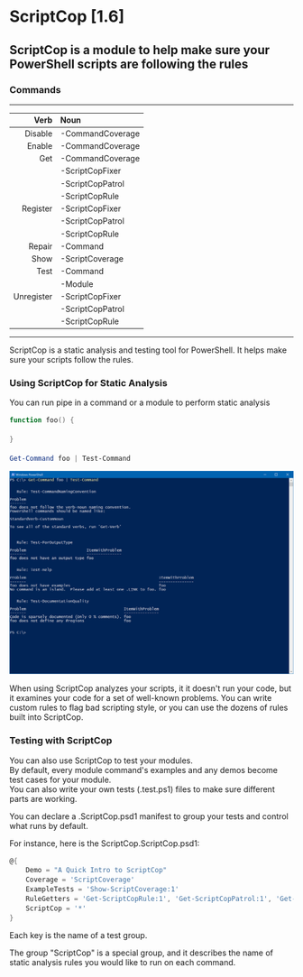 
ScriptCop [1.6]
===============

ScriptCop is a module to help make sure your PowerShell scripts are following the rules
---------------

### Commands
-----------------------------
|      Verb|Noun            |
|---------:|:---------------|
|   Disable|-CommandCoverage|
|    Enable|-CommandCoverage|
|       Get|-CommandCoverage|
|          |-ScriptCopFixer |
|          |-ScriptCopPatrol|
|          |-ScriptCopRule  |
|  Register|-ScriptCopFixer |
|          |-ScriptCopPatrol|
|          |-ScriptCopRule  |
|    Repair|-Command        |
|      Show|-ScriptCoverage |
|      Test|-Command        |
|          |-Module         |
|Unregister|-ScriptCopFixer |
|          |-ScriptCopPatrol|
|          |-ScriptCopRule  |
-----------------------------
ScriptCop is a static analysis and testing tool for PowerShell.  It helps make sure your scripts follow the rules.


### Using ScriptCop for Static Analysis

You can run pipe in a command or a module to perform static analysis 
~~~Powershell
function foo() {

}

Get-Command foo | Test-Command
~~~

![What's Wrong with Foo](Assets/ScriptCop_SampleOutput.png)



When using ScriptCop analyzes your scripts, it it doesn't run your code, but it examines your code for a set of well-known problems.
You can write custom rules to flag bad scripting style, or you can use the dozens of rules built into ScriptCop.

### Testing with ScriptCop

You can also use ScriptCop to test your modules.  
By default, every module command's examples and any demos become test cases for your module.  
You can also write your own tests (.test.ps1) files to make sure different parts are working.

You can declare a .ScriptCop.psd1 manifest to group your tests and control what runs by default.

For instance, here is the ScriptCop.ScriptCop.psd1:

~~~Powershell
@{
    Demo = "A Quick Intro to ScriptCop"
    Coverage = 'ScriptCoverage'
    ExampleTests = 'Show-ScriptCoverage:1'
    RuleGetters = 'Get-ScriptCopRule:1', 'Get-ScriptCopPatrol:1', 'Get-ScriptCopFixer:1'
    ScriptCop = '*'
}
~~~

Each key is the name of a test group.  

The group "ScriptCop" is a special group, and it describes the name of static analysis rules you would like to run on each command.




